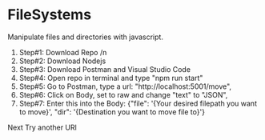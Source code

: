 # FileSystems
Manipulate files and directories with javascript.

1. Step#1: Download Repo /n
2. Step#2: Download Nodejs
3. Step#3: Download Postman and Visual Studio Code
4. Step#4: Open repo in terminal and type "npm run start"
5. Step#5: Go to Postman, type a url: "http://localhost:5001/move",
6. Step#6: Click on Body, set to raw and change "text" to "JSON",
7. Step#7: Enter this into the Body: {"file": '{Your desired filepath you want to move}', "dir": '{Destination you want to move file to}'}

Next Try another URl
